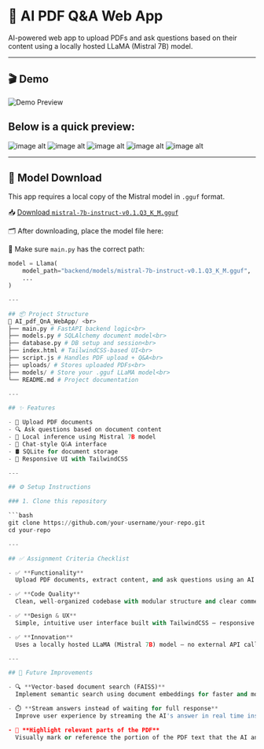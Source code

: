 # 🤖 AI PDF Q&A Web App

AI-powered web app to upload PDFs and ask questions based on their content using a locally hosted LLaMA (Mistral 7B) model.

---



## 🎬 Demo

![Demo Preview](https://github.com/b-utkarsh-01/AI_PDF_QnA_LLaMa/blob/66377d164c10345671f3820bfb08fb7b01897199/frontend/assests/PDF_QnA_chatBot_LLaMa.gif)

<h2>Below is a quick preview:</h2>

![image alt](https://github.com/b-utkarsh-01/AI_PDF_QnA_LLaMa/blob/07056b0aa46d013a8e9f72f03c8655b67624830c/frontend/assests/1.png)
![image alt](https://github.com/b-utkarsh-01/AI_PDF_QnA_LLaMa/blob/07056b0aa46d013a8e9f72f03c8655b67624830c/frontend/assests/2.png)
![image alt](https://github.com/b-utkarsh-01/AI_PDF_QnA_LLaMa/blob/07056b0aa46d013a8e9f72f03c8655b67624830c/frontend/assests/3.png)
![image alt](https://github.com/b-utkarsh-01/AI_PDF_QnA_LLaMa/blob/07056b0aa46d013a8e9f72f03c8655b67624830c/frontend/assests/4.png)
![image alt](https://github.com/b-utkarsh-01/AI_PDF_QnA_LLaMa/blob/07056b0aa46d013a8e9f72f03c8655b67624830c/frontend/assests/5.png)

---

## 🧠 Model Download

This app requires a local copy of the Mistral model in `.gguf` format.

📥 [Download `mistral-7b-instruct-v0.1.Q3_K_M.gguf`]([https://huggingface.co/TheBloke/Mistral-7B-Instruct-v0.1-GGUF](https://huggingface.co/TheBloke/Mistral-7B-Instruct-v0.1-GGUF/blob/main/mistral-7b-instruct-v0.1.Q3_K_M.gguf))

🗂️ After downloading, place the model file here:

🧠 Make sure `main.py` has the correct path:

```python
model = Llama(
    model_path="backend/models/mistral-7b-instruct-v0.1.Q3_K_M.gguf",
    ...
)

---

## 📦 Project Structure
📁 AI_pdf_QnA_WebApp/ <br>
├── main.py # FastAPI backend logic<br>
├── models.py # SQLAlchemy document model<br>
├── database.py # DB setup and session<br>
├── index.html # TailwindCSS-based UI<br>
├── script.js # Handles PDF upload + Q&A<br>
├── uploads/ # Stores uploaded PDFs<br>
├── models/ # Store your .gguf LLaMA model<br>
└── README.md # Project documentation

---

## ✨ Features

- 📄 Upload PDF documents
- 🔍 Ask questions based on document content
- 🧠 Local inference using Mistral 7B model
- 💬 Chat-style Q&A interface
- 🛢️ SQLite for document storage
- 🎨 Responsive UI with TailwindCSS

---

## ⚙️ Setup Instructions

### 1. Clone this repository

```bash
git clone https://github.com/your-username/your-repo.git
cd your-repo

---

## ✅ Assignment Criteria Checklist

- ✅ **Functionality**  
  Upload PDF documents, extract content, and ask questions using an AI model — fully working end-to-end.

- ✅ **Code Quality**  
  Clean, well-organized codebase with modular structure and clear comments in both frontend and backend.

- ✅ **Design & UX**  
  Simple, intuitive user interface built with TailwindCSS — responsive layout and smooth interaction.

- ✅ **Innovation**  
  Uses a locally hosted LLaMA (Mistral 7B) model — no external API calls, ensuring privacy and performance.

---

## 🚀 Future Improvements

- 🔍 **Vector-based document search (FAISS)**  
  Implement semantic search using document embeddings for faster and more accurate answers, especially for large PDFs.

- ⏱️ **Stream answers instead of waiting for full response**  
  Improve user experience by streaming the AI's answer in real time instead of waiting for the complete response.

- 📌 **Highlight relevant parts of the PDF**  
  Visually mark or reference the portion of the PDF text that the AI answer is based on, for better transparency and context.
